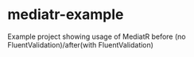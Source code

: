 # mediatr-example
Example project showing usage of MediatR before (no FluentValidation)/after(with FluentValidation)
